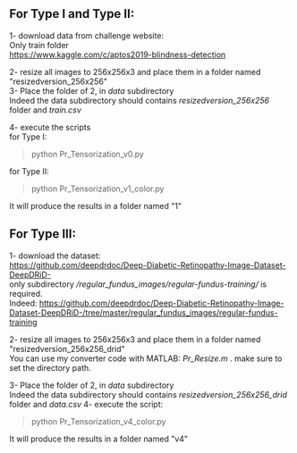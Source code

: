 
</br>
</br>

## For Type I and Type II:

1- download data from challenge website: </br>
Only train folder </br>
https://www.kaggle.com/c/aptos2019-blindness-detection

2- resize all images to 256x256x3 and place them in a folder named "resizedversion_256x256" </br>
3- Place the folder of 2, in _data_ subdirectory </br>
Indeed the data subdirectory should contains _resizedversion_256x256_ folder and _train.csv_

4- execute the scripts </br>
for Type I: </br>
> python  Pr_Tensorization_v0.py
 
for Type II:</br> 
> python  Pr_Tensorization_v1_color.py

It will produce the results in a folder named "1"

## For Type III:

1- download the dataset: </br>
https://github.com/deepdrdoc/Deep-Diabetic-Retinopathy-Image-Dataset-DeepDRiD- </br>
only subdirectory _/regular_fundus_images/regular-fundus-training/_ is required. </br>
Indeed: https://github.com/deepdrdoc/Deep-Diabetic-Retinopathy-Image-Dataset-DeepDRiD-/tree/master/regular_fundus_images/regular-fundus-training 

2- resize all images to 256x256x3 and place them in a folder named "resizedversion_256x256_drid" </br> 
You can use my converter code with MATLAB: _Pr_Resize.m_ . make sure to set the directory path. </br> 

3- Place the folder of 2, in _data_ subdirectory </br>
Indeed the data subdirectory should contains _resizedversion_256x256_drid_ folder and _data.csv_
4- execute the script: </br>
> python Pr_Tensorization_v4_color.py

It will produce the results in a folder named "v4"